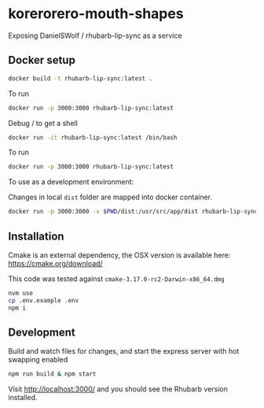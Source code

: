 # korerorero-mouth-shapes

Exposing DanielSWolf / rhubarb-lip-sync as a service

## Docker setup

```bash
docker build -t rhubarb-lip-sync:latest .
```

To run

```bash
docker run -p 3000:3000 rhubarb-lip-sync:latest
```

Debug / to get a shell

```bash
docker run -it rhubarb-lip-sync:latest /bin/bash
```

To run

```bash
docker run -p 3000:3000 rhubarb-lip-sync:latest
```

To use as a development environment:

Changes in local `dist` folder are mapped into docker container.

```bash
docker run -p 3000:3000 -v $PWD/dist:/usr/src/app/dist rhubarb-lip-sync:latest
```

## Installation

Cmake is an external dependency, the OSX version is available here: <https://cmake.org/download/>

This code was tested against `cmake-3.17.0-rc2-Darwin-x86_64.dmg`

```bash
nvm use
cp .env.example .env
npm i
```

## Development

Build and watch files for changes, and start the express server with hot swapping enabled

```bash
npm run build & npm start
```

Visit <http://localhost:3000/> and you should see the Rhubarb version installed.
